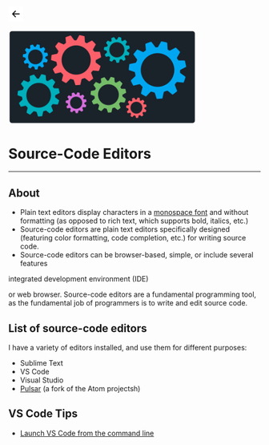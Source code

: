 <!-- paginate: true -->

<a class="back-icon" href="../index.html"><img width="30" src="../assets/img/icons/arrow-left-short.svg"></a>

<img width="375" src="../assets/img/banner/banner-web-development.png">

# Source-Code Editors





---

## About

- Plain text editors display characters in a [monospace font](https://en.wikipedia.org/wiki/Monospaced_font) and without formatting (as opposed to rich text, which supports bold, italics, etc.) 
- Source-code editors are plain text editors specifically designed (featuring color formatting, code completion, etc.) for writing source code.
- Source-code editors can be browser-based, simple, or include several features 



integrated development environment (IDE) 

or web browser. Source-code editors are a fundamental programming tool, as the fundamental job of programmers is to write and edit source code.




## List of source-code editors

I have a variety of editors installed, and use them for different purposes:

- Sublime Text
- VS Code
- Visual Studio
- [Pulsar](https://pulsar-edit.dev/) (a fork of the Atom projectsh)





## VS Code Tips

- [Launch VS Code from the command line](https://code.visualstudio.com/docs/setup/mac#_launching-from-the-command-line)

